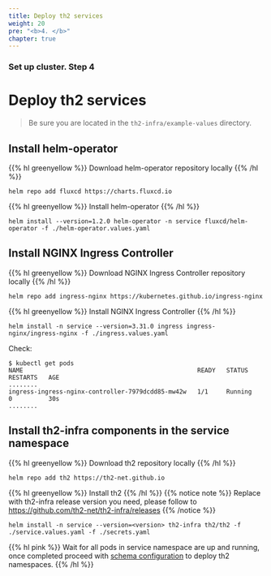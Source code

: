 ```yaml
---
title: Deploy th2 services
weight: 20
pre: "<b>4. </b>"
chapter: true
---
```


### Set up cluster. Step 4

# Deploy th2 services

> Be sure you are located in the `th2-infra/example-values` directory.

## Install helm-operator
{{% hl greenyellow %}}
Download helm-operator repository locally
{{% /hl %}}
```shell
helm repo add fluxcd https://charts.fluxcd.io
```
{{% hl greenyellow %}}
Install helm-operator
{{% /hl %}}
```shell
helm install --version=1.2.0 helm-operator -n service fluxcd/helm-operator -f ./helm-operator.values.yaml
```

## Install NGINX Ingress Controller
{{% hl greenyellow %}}
Download NGINX Ingress Controller repository locally
{{% /hl %}}
```shell
helm repo add ingress-nginx https://kubernetes.github.io/ingress-nginx
```
{{% hl greenyellow %}}
Install NGINX Ingress Controller
{{% /hl %}}
```shell
helm install -n service --version=3.31.0 ingress ingress-nginx/ingress-nginx -f ./ingress.values.yaml
```
Check:
```shell
$ kubectl get pods
NAME                                                READY   STATUS    RESTARTS   AGE
........
ingress-ingress-nginx-controller-7979dcdd85-mw42w   1/1     Running   0          30s
........
```

## Install th2-infra components in the service namespace
{{% hl greenyellow %}}
Download th2 repository locally
{{% /hl %}}
```shell
helm repo add th2 https://th2-net.github.io
```
{{% hl greenyellow %}}
Install th2
{{% /hl %}}
{{% notice note %}}
Replace with th2-infra release version you need, please follow to https://github.com/th2-net/th2-infra/releases
{{% /notice %}}
```shell
helm install -n service --version=<version> th2-infra th2/th2 -f ./service.values.yaml -f ./secrets.yaml
```

{{% hl pink %}}
Wait for all pods in service namespace are up and running, once completed proceed with [schema configuration](https://github.com/th2-net/th2-infra-schema-demo/blob/master/README.md) to deploy th2 namespaces.
{{% /hl %}}
